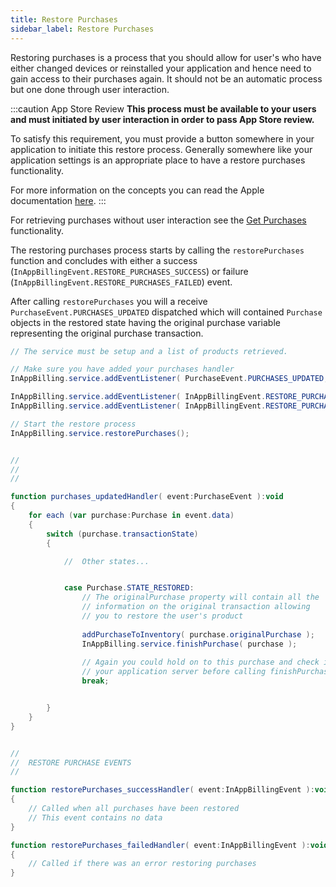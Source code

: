```yaml
---
title: Restore Purchases
sidebar_label: Restore Purchases
---
```


Restoring purchases is a process that you should allow for user's who have either changed devices 
or reinstalled your application and hence need to gain access to their purchases again. It should not be an automatic process but one done through user interaction. 

:::caution App Store Review
**This process must be available to your users and must initiated by user interaction in order to pass App Store review.**

To satisfy this requirement, you must provide a button somewhere in your application to initiate this restore process. Generally somewhere like your application settings is an appropriate place to have a restore purchases functionality.

For more information on the concepts you can read the Apple documentation [here](https://developer.apple.com/library/ios/documentation/NetworkingInternet/Conceptual/StoreKitGuide/Chapters/Restoring.html).
:::

For retrieving purchases without user interaction see the [Get Purchases](get-purchases.md) functionality.

The restoring purchases process starts by calling the `restorePurchases` function and concludes with either a success (`InAppBillingEvent.RESTORE_PURCHASES_SUCCESS`) or failure (`InAppBillingEvent.RESTORE_PURCHASES_FAILED`) event. 

After calling `restorePurchases` you will a receive `PurchaseEvent.PURCHASES_UPDATED` dispatched 
which will contained `Purchase` objects in the restored state having the original purchase 
variable representing the original purchase transaction.


```actionscript
// The service must be setup and a list of products retrieved.

// Make sure you have added your purchases handler
InAppBilling.service.addEventListener( PurchaseEvent.PURCHASES_UPDATED,	purchases_updatedHandler );

InAppBilling.service.addEventListener( InAppBillingEvent.RESTORE_PURCHASES_SUCCESS, restorePurchases_successHandler );
InAppBilling.service.addEventListener( InAppBillingEvent.RESTORE_PURCHASES_FAILED, restorePurchases_failedHandler );

// Start the restore process
InAppBilling.service.restorePurchases();


//
//
//

function purchases_updatedHandler( event:PurchaseEvent ):void
{
	for each (var purchase:Purchase in event.data)
	{
		switch (purchase.transactionState)
		{

			//	Other states...


			case Purchase.STATE_RESTORED:
				// The originalPurchase property will contain all the 
				// information on the original transaction allowing 
				// you to restore the user's product
				
				addPurchaseToInventory( purchase.originalPurchase );
				InAppBilling.service.finishPurchase( purchase );
				
				// Again you could hold on to this purchase and check it against 
				// your application server before calling finishPurchase
				break;


		}
	}	
}


//
//	RESTORE PURCHASE EVENTS
//

function restorePurchases_successHandler( event:InAppBillingEvent ):void
{
	// Called when all purchases have been restored
	// This event contains no data
}

function restorePurchases_failedHandler( event:InAppBillingEvent ):void
{
	// Called if there was an error restoring purchases
}
```

